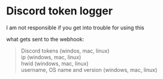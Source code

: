 # Discord token logger
I am not responsible if you get into trouble for using this

what gets sent to the webhook:
> Discord tokens (windos, mac, linux) <br>
> ip (windows, mac, linux) <br>
> hwid (windows, mac, linux) <br>
> username, OS name and version (windows, mac, linux)
